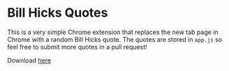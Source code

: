 # Bill Hicks Quotes

This is a very simple Chrome extension that replaces the new tab page in Chrome with a random Bill Hicks quote. The quotes are stored in `app.js` so feel free to submit more quotes in a pull request!

Download [here](https://chrome.google.com/webstore/detail/bill-hicks-quotes/gljobjgjdhmficpapgmobajjdjaflbcj)
